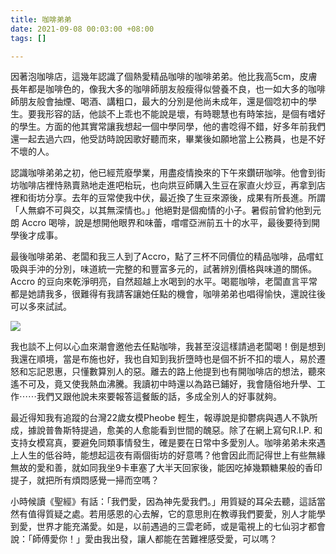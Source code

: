 ```yaml
---
title: 咖啡弟弟
date: 2021-09-08 00:03:00 +08:00
tags: []

---
```


因著泡咖啡店，這幾年認識了個熱愛精品咖啡的咖啡弟弟。他比我高5cm，皮膚長年都是咖啡色的，像我大多的咖啡師朋友般瘦得似營養不良，也一如大多的咖啡師朋友般會抽煙、喝酒、講粗口，最大的分別是他尚未成年，還是個唸初中的學生。要我形容的話，他談不上乖也不能說是壞，有時聰慧也有時笨拙，是個有嗜好的學生。方面的他其實常讓我想起一個中學同學，他的書唸得不錯，好多年前我們還一起去過六四，他受訪時說因歌好聽而來，畢業後如願地當上公務員，也是不好不壞的人。  
  
認識咖啡弟弟之初，他已經荒廢學業，用盡疫情換來的下午來鑽研咖啡。他會到街坊咖啡店裡恃熟賣熟地走進吧枱玩，也向烘豆師購入生豆在家直火炒豆，再拿到店裡和街坊分享。去年的豆常使我中伏，最近換了生豆來源後，成果有所長進。所謂「人無癖不可與交，以其無深情也。」他絕對是個痴情的小子。暑假前曾約他到元朗 Accro 喝啡，說是想開他眼界和味蕾，嚐嚐亞洲前五十的水平，最後要待到開學後才成事。  
  
最後咖啡弟弟、老闆和我三人到了Accro，點了三杯不同價位的精品咖啡，品嚐虹吸與手沖的分別，味道統一完整的和豐富多元的，試著辨別價格與味道的關係。Accro 的豆向來乾淨明亮，自然超越上水喝到的水平。喝罷咖啡，老闆直言平常都是她請我多，很難得有我請客讓她任點的機會，咖啡弟弟也唱得愉快，還說往後可以多來試試。

  
[![](https://1.bp.blogspot.com/-JlCgHHBZJKg/YTeNSC5DmzI/AAAAAAAAIXM/Oiu89vw5VgcTBKeJ3oTzAR-sufTK51zjgCLcBGAsYHQ/w400-h225/signal-2021-09-07-214921_002%2B2.jpeg)](https://1.bp.blogspot.com/-JlCgHHBZJKg/YTeNSC5DmzI/AAAAAAAAIXM/Oiu89vw5VgcTBKeJ3oTzAR-sufTK51zjgCLcBGAsYHQ/s1600/signal-2021-09-07-214921%5F002%2B2.jpeg)
  
  
我也談不上何以心血來潮會邀他去任點咖啡，我甚至沒這樣請過老闆喝！倒是想到我還在順境，當是布施也好，我也自知到我折墮時也是個不折不扣的壞人，易於遷怒和忘記恩惠，只懂數算別人的惡。離去的路上他提到也有開咖啡店的想法，聽來遙不可及，竟又使我熱血沸騰。我讀初中時還以為路已鋪好，我會隨俗地升學、工作⋯⋯我們又跟他說未來要報答這餐飯的話，多成全別人的好事就夠。  
  
最近得知我有追蹤的台灣22歲女模Pheobe 輕生，報導說是抑鬱病與遇人不孰所成，據說普魯斯特提過，愈美的人愈能看到世間的醜惡。除了在網上寫句R.I.P. 和支持女模寫真，要避免同類事情發生，確是要在日常中多愛別人。咖啡弟弟未來遇上人生的低谷時，能想起這夜有兩個街坊的好意嗎？他會因此而記得世上有些無緣無故的愛和善，就如同我坐9卡車塞了大半天回家後，能因吃掉幾顆糖果般的香印提子，就把所有煩悶感覺一掃而空嗎？  
  
小時候讀《聖經》有話：「我們愛，因為神先愛我們。」用質疑的耳朵去聽，這話當然有值得質疑之處。若用感恩的心去解，它的意思則在教導我們要愛，別人才能學到愛，世界才能充滿愛。如是，以前遇過的三雲老師，或是電視上的七仙羽才都會說：「師傅愛你！」愛由我出發，讓人都能在苦難裡感受愛，可以嗎？   
